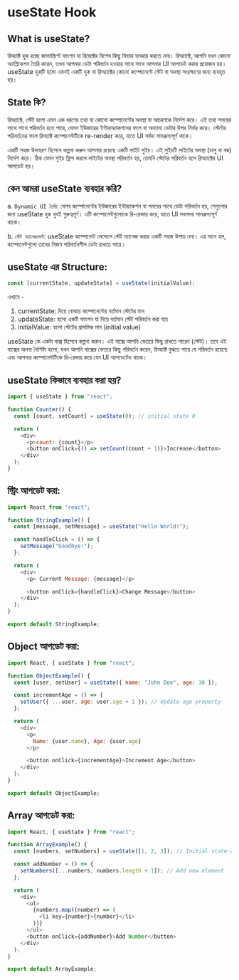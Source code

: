 # useState Hook

## What is useState?

রিঅ্যাক্ট হুক হচ্ছে জাভাস্ক্রিপ্ট ফাংশন যা রিয়েক্টের বিশেষ কিছু ফিচার ব্যবহার করতে দেয়। রিঅ্যাক্টে, আপনি যখন কোনো অ্যাপ্লিকেশন তৈরি করেন, তখন আপনার ডেটা পরিবর্তন হওয়ার সাথে সাথে আপনার UI আপডেট করার প্রয়োজন হয়। useState হুকটি হলো এমনই একটি হুক যা রিঅ্যাক্টের কোনো কম্পোনেন্টে স্টেট বা অবস্থা সংরক্ষণের জন্য ব্যবহৃত হয়।

## State কি?

রিঅ্যাক্টে, স্টেট হলো এমন এক ধরণের তথ্য যা কোনো কম্পোনেন্টের অবস্থা বা আচরণকে নির্দেশ করে। এই তথ্য সময়ের সাথে সাথে পরিবর্তন হতে পারে, যেমন ইউজারের ইন্টারঅ্যাকশনের ফলে বা অন্যান্য ডেটার উপর নির্ভর করে। স্টেটের পরিবর্তনের ফলে রিঅ্যাক্ট কম্পোনেন্টটিকে re-render করে, যাতে UI সর্বদা সামঞ্জস্যপূর্ণ থাকে।

একটি সহজ উদাহরণ হিসেবে কল্পনা করুন আপনার রয়েছে একটি লাইট সুইচ। এই সুইচটি লাইটের অবস্থা (চালু বা বন্ধ) নির্দেশ করে। ঠিক যেমন সুইচ ফ্লিপ করলে লাইটের অবস্থা পরিবর্তন হয়, তেমনি স্টেটের পরিবর্তন হলে রিঅ্যাক্টের UI আপডেট হয়।

## কেন আমরা useState ব্যবহার করি?

a. `Dynamic UI তৈরি`: যেসব কম্পোনেন্টের ইউজারের ইন্টার‌্যাকশন বা সময়ের সাথে ডেটা পরিবর্তন হয়, সেগুলোর জন্য useState হুক খুবই গুরুত্বপূর্ণ। এটি কম্পোনেন্টগুলোকে রি-রেন্ডার করে, যাতে UI সবসময় সামঞ্জস্যপূর্ণ থাকে।

b. `স্টেট ম্যানেজমেন্ট`: useState কম্পোনেন্ট লেভেলে স্টেট ম্যানেজ করার একটি সহজ উপায় দেয়। এর মানে হল, কম্পোনেন্টগুলো তাদের নিজস্ব পরিবর্তনশীল ডেটা রাখতে পারে।

## useState এর Structure:

```js
const [currentState, updateState] = useState(initialValue);
```

এখানে -

1. currentState: দিয়ে বোঝায় কম্পোনেন্টের বর্তমান স্টেটের মান
2. updateState: হলো একটি ফাংশন যা দিয়ে বর্তমান স্টেট পরিবর্তন করা যায়
3. initialValue: হলো স্টেটের প্রাথমিক মান (initial value)

useState কে একটা বাক্স হিসেবে কল্পনা করুন। এই বাক্সে আপনি ভেতরে কিছু রাখতে পারেন (স্টেট)। তবে এই বাক্সের অনন্য বৈশিষ্ট্য হলো, যখন আপনি বাক্সের ভেতরে কিছু পরিবর্তন করেন, রিঅ্যাক্ট বুঝতে পারে যে পরিবর্তন হয়েছে এবং আপনার কম্পোনেন্টটিকে রি-রেন্ডার করে যেন UI আপডেটেড থাকে।

## useState কিভাবে ব্যবহার করা হয়?

```js
import { useState } from "react";

function Counter() {
  const [count, setCount] = useState(0); // initial state 0

  return (
    <div>
      <p>count: {count}</p>
      <button onClick={() => setCount(count + 1)}>Increase</button>
    </div>
  );
}
```

## স্ট্রিং আপডেট করা:

```js
import React from "react";

function StringExample() {
  const [message, setMessage] = useState("Hello World!");

  const handleClick = () => {
    setMessage("Goodbye!");
  };

  return (
    <div>
      <p> Current Message: {message}</p>

      <button onClick={handleClick}>Change Message</button>
    </div>
  );
}

export default StringExample;
```

## Object আপডেট করা:

```js
import React, { useState } from "react";

function ObjectExample() {
  const [user, setUser] = useState({ name: "John Doe", age: 30 });

  const incrementAge = () => {
    setUser({ ...user, age: user.age + 1 }); // Update age property
  };

  return (
    <div>
      <p>
        Name: {user.name}, Age: {user.age}
      </p>

      <button onClick={incrementAge}>Increment Age</button>
    </div>
  );
}

export default ObjectExample;
```

## Array আপডেট করা:

```js
import React, { useState } from "react";

function ArrayExample() {
  const [numbers, setNumbers] = useState([1, 2, 3]); // Initial state with some numbers

  const addNumber = () => {
    setNumbers([...numbers, numbers.length + 1]); // Add new element
  };

  return (
    <div>
      <ul>
        {numbers.map((number) => (
          <li key={number}>{number}</li>
        ))}
      </ul>
      <button onClick={addNumber}>Add Number</button>
    </div>
  );
}

export default ArrayExample;
```
